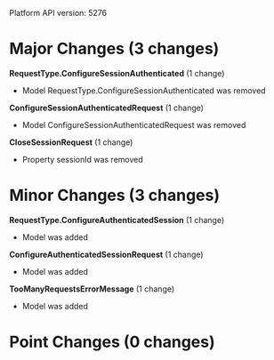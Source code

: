 Platform API version: 5276


# Major Changes (3 changes)

**RequestType.ConfigureSessionAuthenticated** (1 change)

* Model RequestType.ConfigureSessionAuthenticated was removed

**ConfigureSessionAuthenticatedRequest** (1 change)

* Model ConfigureSessionAuthenticatedRequest was removed

**CloseSessionRequest** (1 change)

* Property sessionId was removed


# Minor Changes (3 changes)

**RequestType.ConfigureAuthenticatedSession** (1 change)

* Model was added

**ConfigureAuthenticatedSessionRequest** (1 change)

* Model was added

**TooManyRequestsErrorMessage** (1 change)

* Model was added


# Point Changes (0 changes)
